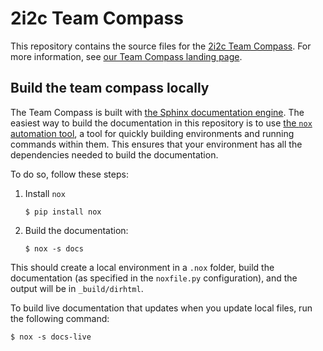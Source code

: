 # 2i2c Team Compass

This repository contains the source files for the [2i2c Team Compass](https://team-compass.2i2c.org).
For more information, see [our Team Compass landing page](https://team-compass.2i2c.org).

## Build the team compass locally

The Team Compass is built with [the Sphinx documentation engine](https://sphinx-doc.org).
The easiest way to build the documentation in this repository is to use [the `nox` automation tool](https://nox.thea.codes/), a tool for quickly building environments and running commands within them.
This ensures that your environment has all the dependencies needed to build the documentation.

To do so, follow these steps:

1. Install `nox`

   ```console
   $ pip install nox
   ```
2. Build the documentation:

   ```console
   $ nox -s docs
   ```

This should create a local environment in a `.nox` folder, build the documentation (as specified in the `noxfile.py` configuration), and the output will be in `_build/dirhtml`.

To build live documentation that updates when you update local files, run the following command:

```console
$ nox -s docs-live
```
